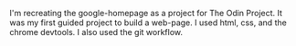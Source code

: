 I'm recreating the google-homepage as a project for The Odin Project.
It was my first guided project to build a web-page.
I used html, css, and the chrome devtools.
I also used the git workflow.